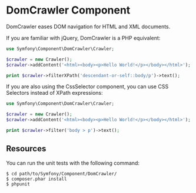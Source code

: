 DomCrawler Component
====================

DomCrawler eases DOM navigation for HTML and XML documents.

If you are familiar with jQuery, DomCrawler is a PHP equivalent:

```php
use Symfony\Component\DomCrawler\Crawler;

$crawler = new Crawler();
$crawler->addContent('<html><body><p>Hello World!</p></body></html>');

print $crawler->filterXPath('descendant-or-self::body/p')->text();
```

If you are also using the CssSelector component, you can use CSS Selectors
instead of XPath expressions:

```php
use Symfony\Component\DomCrawler\Crawler;

$crawler = new Crawler();
$crawler->addContent('<html><body><p>Hello World!</p></body></html>');

print $crawler->filter('body > p')->text();
```

Resources
---------

You can run the unit tests with the following command:

    $ cd path/to/Symfony/Component/DomCrawler/
    $ composer.phar install
    $ phpunit
